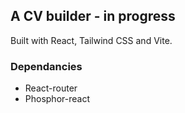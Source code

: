 ## A CV builder - in progress

Built with React, Tailwind CSS and Vite.

### Dependancies
- React-router
- Phosphor-react
